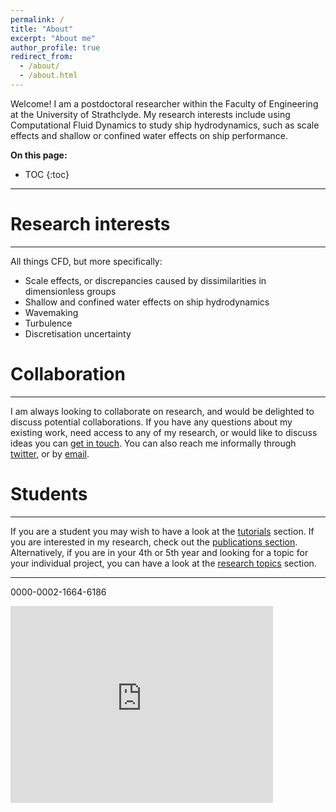 ```yaml
---
permalink: /
title: "About"
excerpt: "About me"
author_profile: true
redirect_from: 
  - /about/
  - /about.html
---
```


Welcome! I am a postdoctoral researcher within the Faculty of Engineering at the University of Strathclyde. My research interests include using Computational Fluid Dynamics to study ship hydrodynamics, such as scale effects and shallow or confined water effects on ship performance. 

**On this page:**
* TOC
{:toc}

---
# Research interests
---
All things CFD, but more specifically:
- Scale effects, or discrepancies caused by dissimilarities in dimensionless groups
- Shallow and confined water effects on ship hydrodynamics
- Wavemaking 
- Turbulence
- Discretisation uncertainty

# Collaboration
---
I am always looking to collaborate on research, and would be delighted to discuss potential collaborations. If you have any questions about my existing work, need access to any of my research, or would like to discuss ideas you can [get in touch](mailto:momchil.terziev@strath.ac.uk). You can also reach me informally through [twitter](https://twitter.com/m_terziev), or by [email](mailto:momchil.terziev@strath.ac.uk).

# Students
---
If you are a student you may wish to have a look at the [tutorials](/tutorials) section. If you are interested in my research, check out the [publications section](/publications).
Alternatively, if you are in your 4th or 5th year and looking for a topic for your individual project, you can have a look at the [research topics](/research-topics) section.

---

<span id="badgeCont379"><script type="text/javascript" src="https://publons.com/mashlets?el=badgeCont379&rid=AAA-3277-2021"></script></span>


<span class="text-muted" data-toggle="tooltip" title="" data-original-title="https://orcid.org/0000-0002-1664-6186">0000-0002-1664-6186</span>

<iframe src="https://scholar.google.es/citations?user=v4UtSKUAAAAJ&hl=en" width="420" height="315" frameborder="0" allowfullscreen="allowfullscreen"><iframe>
  
  <iframe src=https://www.researchgate.net/plugins/department?height=600&width=300&theme=light&type=department&installationId=62af7644e4d473044543e9d0 />
